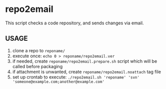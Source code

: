 # repo2email

This script checks a code repository, and sends changes via email.

## USAGE

1. clone a repo to `reponame/`
2. execute once: `echo 0 > reponame/repo2email.ver`
3. if needed, create `reponame/repo2email.prepare.sh` script which will be called before packaging
4. if attachment is unwanted, create `reponame/repo2email.noattach` tag file
5. set up crontab to execute: `./repo2email.sh 'reponame' 'svn' 'someone@example.com;another@example.com'`
